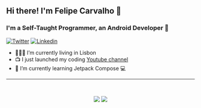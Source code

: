 ## Hi there! I'm Felipe Carvalho 👋
### I'm a Self-Taught Programmer, an Android Developer 🐞


[![Twitter](https://img.shields.io/badge/Twitter-1DA1F2?style=for-the-badge&logo=twitter&logoColor=white)](https://twitter.com/MohamedISoliman) [![Linkedin](https://img.shields.io/badge/LinkedIn-0077B5?style=for-the-badge&logo=linkedin&logoColor=white)](https://www.linkedin.com/in/mohamedisoliman/)

- 👨🏻‍💻 I’m currently living in Lisbon
- 📺 I just launched my coding [Youtube channel](https://www.youtube.com/channel/UCGbugmMPs-ChfBcA81p2YZQ)
- 🌱 I’m currently learning Jetpack Compose 💻

---

<br>
    <p align = "center">
        <img src = "https://github-readme-stats.vercel.app/api?username=felipeajc&show_icons=true&line_height=27">
        <img src = "https://github-readme-stats.vercel.app/api/top-langs/?username=felipeajc&hide=css,html">
    </p>
</br>
